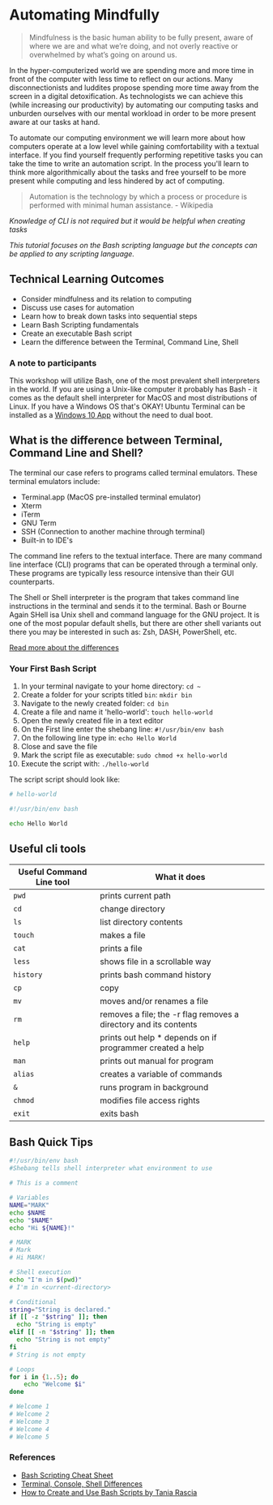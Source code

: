 # Automating Mindfully

>  Mindfulness is the basic human ability to be fully present, aware of where we are and what we’re doing, and not overly reactive or overwhelmed by what’s going on around us.

In the hyper-computerized  world we are spending more and more time in front of the computer with less time to reflect on our actions. Many disconnectionists and luddites propose spending more time away from the screen in a digital detoxification. As technologists we can achieve this (while increasing our productivity) by automating our computing tasks and unburden ourselves with our mental workload in order to be more present aware at our tasks at hand.

To automate our computing environment we will learn more about how computers operate at a low level while gaining comfortability with a textual interface. If you find yourself frequently performing repetitive tasks you can take the time to write an automation script. In the process you'll learn to think more algorithmically about the tasks and free yourself to be more present while computing and less hindered by act of computing.

> Automation is the technology by which a process or procedure is performed with minimal human assistance. - Wikipedia

*Knowledge of CLI is not required but it would be helpful when creating tasks*

*This tutorial focuses on the Bash scripting language but the concepts can be applied to any scripting language.*

## Technical Learning Outcomes
- Consider mindfulness and its relation to computing
- Discuss use cases for automation
- Learn how to break down tasks into sequential steps
- Learn Bash Scripting fundamentals
- Create an executable Bash script
- Learn the difference between the Terminal, Command Line, Shell 

### A note to participants
This workshop will utilize Bash, one of the most prevalent shell interpreters in the world. If you are using a Unix-like computer it probably has Bash - it comes as the default shell interpreter for MacOS and most distributions of Linux. If you have a Windows OS that's OKAY! Ubuntu Terminal can be installed as a [Windows 10 App](https://www.microsoft.com/en-us/p/ubuntu/9nblggh4msv6?activetab=pivot:overviewtab) without the need to dual boot.

## What is the difference between Terminal, Command Line and Shell?

The terminal our case refers to programs called terminal emulators. These terminal emulators include: 
- Terminal.app (MacOS pre-installed terminal emulator)
- Xterm
- iTerm
- GNU Term
- SSH (Connection to another machine through terminal)
- Built-in to IDE's 

The command line refers to the textual interface. There are many  command line interface (CLI) programs that can be operated through a terminal only. These programs are typically less resource intensive than their GUI counterparts.

The Shell or Shell interpreter is the program that takes command line instructions in the terminal and sends it to the terminal. Bash or Bourne Again SHell isa Unix shell and command language for the GNU project. It is one of the most popular default shells, but there are other shell variants out there you may be interested in such as: Zsh, DASH, PowerShell, etc.

[Read more about the differences](https://askubuntu.com/questions/506510/what-is-the-difference-between-terminal-console-shell-and-command-line)

### Your First Bash Script
1. In your terminal navigate to your home directory: `cd ~`
2. Create a folder for your scripts titled `bin`: `mkdir bin`
3. Navigate to the newly created folder: `cd bin`
4. Create a file and name it 'hello-world': `touch hello-world`
5. Open the newly created file in a text editor
6. On the First line enter the shebang line: `#!/usr/bin/env bash`
7. On the following line type in: `echo Hello World`
8. Close and save the file
9. Mark the script file as executable: `sudo chmod +x hello-world`
10. Execute the script with: `./hello-world`

The script script should look like:
```bash
# hello-world

#!/usr/bin/env bash

echo Hello World
```

## Useful cli tools

| Useful Command Line tool  | What it does                                                       |
| ------------------------- | -------------                                                      |
| `pwd`                     | prints current path                                                |
| `cd`                      | change directory                                                   |
| `ls`                      | list directory contents                                            |
| `touch`                   | makes a file                                                       |
| `cat`                     | prints a file                                                      |
| `less`                    | shows file in a scrollable way                                     |
| `history`                 | prints bash command history                                        |
| `cp`                      | copy                                                               |
| `mv`                      | moves and/or renames a file                                        |
| `rm`                      | removes a file; the  -r flag removes a directory and its  contents |
| `help`                    | prints out help \* depends on if programmer created a help         |
| `man`                     | prints out manual for program                                      |
| `alias`                   | creates a variable of commands                                     |
| `&`                       | runs program in background                                         |
| `chmod`                   | modifies file access rights                                        |
| `exit`                    | exits bash                                                         |

## Bash Quick Tips
```bash
#!/usr/bin/env bash 
#Shebang tells shell interpreter what environment to use

# This is a comment

# Variables
NAME="MARK"
echo $NAME 
echo "$NAME"
echo "Hi ${NAME}!"

# MARK
# Mark
# Hi MARK!

# Shell execution
echo "I'm in $(pwd)"
# I'm in <current-directory>

# Conditional
string="String is declared."
if [[ -z "$string" ]]; then
  echo "String is empty"
elif [[ -n "$string" ]]; then
  echo "String is not empty"
fi
# String is not empty

# Loops
for i in {1..5}; do
    echo "Welcome $i"
done

# Welcome 1
# Welcome 2
# Welcome 3
# Welcome 4
# Welcome 5

```

### References
- [Bash Scripting Cheat Sheet](https://devhints.io/bash)
- [Terminal, Console, Shell Differences](https://askubuntu.com/questions/506510/what-is-the-difference-between-terminal-console-shell-and-command-line)
- [How to Create and Use Bash Scripts by Tania Rascia](https://www.taniarascia.com/how-to-create-and-use-bash-scripts/)
